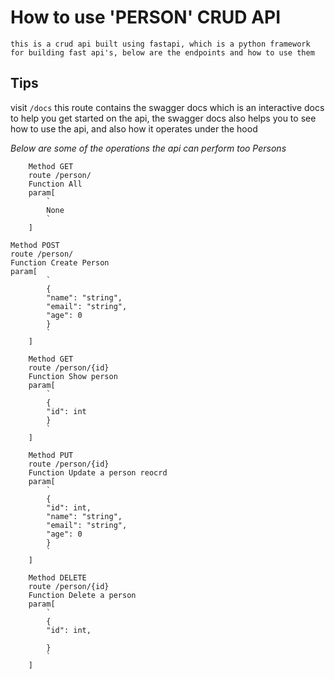 # How to use 'PERSON' CRUD API
    this is a crud api built using fastapi, which is a python framework for building fast api's, below are the endpoints and how to use them

## Tips
visit
 ```/docs```
this route contains the swagger docs which is an interactive docs to help you get started on the api, the swagger docs also helps you to see how to use the api, and also how it operates under the hood


*Below are some of the operations the api can perform too
Persons*


``` 
    Method GET
    route /person/
    Function All
    param[
        `
        None
        `
    ]
```

```
Method POST
route /person/
Function Create Person
param[
        `
        {
        "name": "string",
        "email": "string",
        "age": 0
        }
        `
    ]
```

```
    Method GET
    route /person/{id}
    Function Show person
    param[
        `
        {
        "id": int
        }
        `
    ]
```

```
    Method PUT
    route /person/{id}
    Function Update a person reocrd
    param[
        `
        {
        "id": int,
        "name": "string",
        "email": "string",
        "age": 0
        }
        `
    ]
```

```
    Method DELETE
    route /person/{id}
    Function Delete a person
    param[
        `
        {
        "id": int,
      
        }
        `
    ]
```